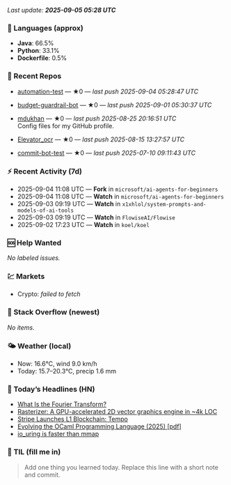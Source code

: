 

<!-- DAILY-SECTION:START -->
_Last update: **2025-09-05 05:28 UTC**_


### 🧪 Languages (approx)
- **Java**: 66.5%
- **Python**: 33.1%
- **Dockerfile**: 0.5%

### 🔧 Recent Repos
- [automation-test](https://github.com/mdukhan/automation-test) — ★0 — _last push 2025-09-04 05:28:47 UTC_  
  
- [budget-guardrail-bot](https://github.com/mdukhan/budget-guardrail-bot) — ★0 — _last push 2025-09-01 05:30:37 UTC_  
  
- [mdukhan](https://github.com/mdukhan/mdukhan) — ★0 — _last push 2025-08-25 20:16:51 UTC_  
  Config files for my GitHub profile.
- [Elevator_ocr](https://github.com/mdukhan/Elevator_ocr) — ★0 — _last push 2025-08-15 13:27:57 UTC_  
  
- [commit-bot-test](https://github.com/mdukhan/commit-bot-test) — ★0 — _last push 2025-07-10 09:11:43 UTC_  
  

### ⚡ Recent Activity (7d)
- 2025-09-04 11:08 UTC — **Fork** in `microsoft/ai-agents-for-beginners`
- 2025-09-04 11:08 UTC — **Watch** in `microsoft/ai-agents-for-beginners`
- 2025-09-03 09:19 UTC — **Watch** in `x1xhlol/system-prompts-and-models-of-ai-tools`
- 2025-09-03 09:19 UTC — **Watch** in `FlowiseAI/Flowise`
- 2025-09-02 17:23 UTC — **Watch** in `koel/koel`

### 🆘 Help Wanted
_No labeled issues._

### 💹 Markets
- Crypto: _failed to fetch_

### 🧩 Stack Overflow (newest)
_No items._

### 🌤️ Weather (local)
- Now: 16.6°C, wind 9.0 km/h
- Today: 15.7–20.3°C, precip 1.6 mm

### 📰 Today’s Headlines (HN)
- [What Is the Fourier Transform?](https://fil-c.org/fugc)
- [Rasterizer: A GPU-accelerated 2D vector graphics engine in ~4k LOC](https://www.quantamagazine.org/what-is-the-fourier-transform-20250903/)
- [Stripe Launches L1 Blockchain: Tempo](https://github.com/mindbrix/Rasterizer)
- [Evolving the OCaml Programming Language (2025) [pdf]](https://tempo.xyz)
- [io_uring is faster than mmap](https://kcsrk.info/slides/Evolution_Ashoka_2025.pdf)

### 🧠 TIL (fill me in)
> Add one thing you learned today. Replace this line with a short note and commit.

<!-- DAILY-SECTION:END -->
